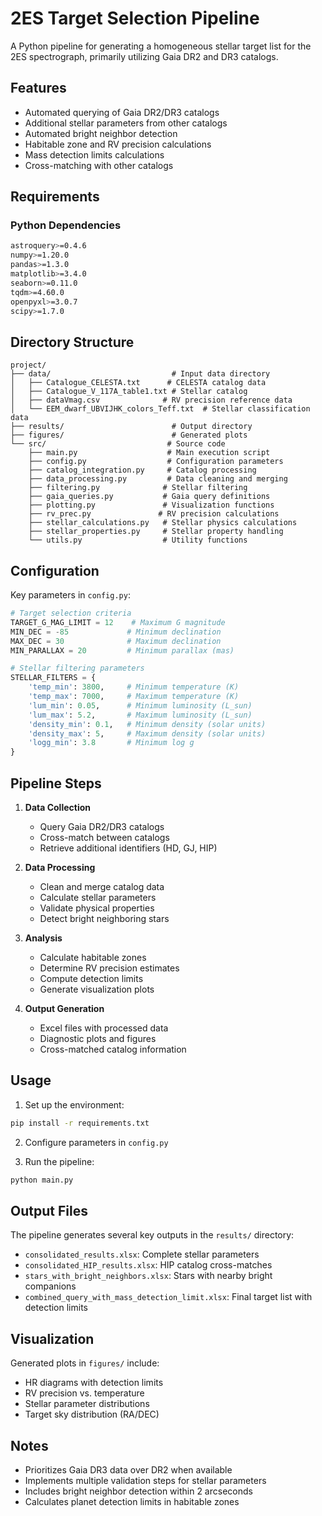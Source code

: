 # 2ES Target Selection Pipeline

A Python pipeline for generating a homogeneous stellar target list for the 2ES spectrograph, primarily utilizing Gaia DR2 and DR3 catalogs.

## Features

- Automated querying of Gaia DR2/DR3 catalogs
- Additional stellar parameters from other catalogs
- Automated bright neighbor detection
- Habitable zone and RV precision calculations
- Mass detection limits calculations
- Cross-matching with other catalogs

## Requirements

### Python Dependencies
```bash
astroquery>=0.4.6
numpy>=1.20.0
pandas>=1.3.0
matplotlib>=3.4.0
seaborn>=0.11.0
tqdm>=4.60.0
openpyxl>=3.0.7
scipy>=1.7.0
```

## Directory Structure

```
project/
├── data/                           # Input data directory
│   ├── Catalogue_CELESTA.txt      # CELESTA catalog data
│   ├── Catalogue_V_117A_table1.txt # Stellar catalog
│   ├── dataVmag.csv              # RV precision reference data
│   └── EEM_dwarf_UBVIJHK_colors_Teff.txt  # Stellar classification data
├── results/                        # Output directory
├── figures/                        # Generated plots
└── src/                           # Source code
    ├── main.py                    # Main execution script
    ├── config.py                  # Configuration parameters
    ├── catalog_integration.py     # Catalog processing
    ├── data_processing.py         # Data cleaning and merging
    ├── filtering.py              # Stellar filtering
    ├── gaia_queries.py           # Gaia query definitions
    ├── plotting.py               # Visualization functions
    ├── rv_prec.py               # RV precision calculations
    ├── stellar_calculations.py   # Stellar physics calculations
    ├── stellar_properties.py     # Stellar property handling
    └── utils.py                  # Utility functions
```

## Configuration

Key parameters in `config.py`:
```python
# Target selection criteria
TARGET_G_MAG_LIMIT = 12    # Maximum G magnitude
MIN_DEC = -85             # Minimum declination
MAX_DEC = 30              # Maximum declination
MIN_PARALLAX = 20         # Minimum parallax (mas)

# Stellar filtering parameters
STELLAR_FILTERS = {
    'temp_min': 3800,     # Minimum temperature (K)
    'temp_max': 7000,     # Maximum temperature (K)
    'lum_min': 0.05,      # Minimum luminosity (L_sun)
    'lum_max': 5.2,       # Maximum luminosity (L_sun)
    'density_min': 0.1,   # Minimum density (solar units)
    'density_max': 5,     # Maximum density (solar units)
    'logg_min': 3.8       # Minimum log g
}
```

## Pipeline Steps

1. **Data Collection**
   - Query Gaia DR2/DR3 catalogs
   - Cross-match between catalogs
   - Retrieve additional identifiers (HD, GJ, HIP)

2. **Data Processing**
   - Clean and merge catalog data
   - Calculate stellar parameters
   - Validate physical properties
   - Detect bright neighboring stars

3. **Analysis**
   - Calculate habitable zones
   - Determine RV precision estimates
   - Compute detection limits
   - Generate visualization plots

4. **Output Generation**
   - Excel files with processed data
   - Diagnostic plots and figures
   - Cross-matched catalog information

## Usage

1. Set up the environment:
```bash
pip install -r requirements.txt
```

2. Configure parameters in `config.py`

3. Run the pipeline:
```bash
python main.py
```

## Output Files

The pipeline generates several key outputs in the `results/` directory:

- `consolidated_results.xlsx`: Complete stellar parameters
- `consolidated_HIP_results.xlsx`: HIP catalog cross-matches
- `stars_with_bright_neighbors.xlsx`: Stars with nearby bright companions
- `combined_query_with_mass_detection_limit.xlsx`: Final target list with detection limits

## Visualization

Generated plots in `figures/` include:
- HR diagrams with detection limits
- RV precision vs. temperature
- Stellar parameter distributions
- Target sky distribution (RA/DEC)

## Notes

- Prioritizes Gaia DR3 data over DR2 when available
- Implements multiple validation steps for stellar parameters
- Includes bright neighbor detection within 2 arcseconds
- Calculates planet detection limits in habitable zones
